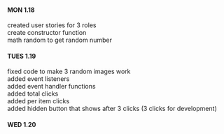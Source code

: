 <h4>MON 1.18</h4>
created user stories for 3 roles<br>
create constructor function<br>
math random to get random number<br>

<h4>TUES 1.19</h4>
fixed code to make 3 random images work<br>
added event listeners<br>
added event handler functions<br>
added total clicks<br>
added per item clicks<br>
added hidden button that shows after 3 clicks (3 clicks for development)<br>

<h4>WED 1.20</h4>
